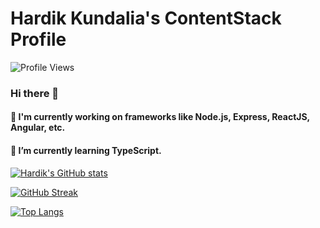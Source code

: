 <!-- ### Hi there 👋 -->

<!--
**DiveshKumarChordia/DiveshKumarChordia** is a ✨ _special_ ✨ repository because its `README.md` (this file) appears on your GitHub profile.

Here are some ideas to get you started:

- 🔭 I’m currently working on ...
- 🌱 I’m currently learning ...
- 👯 I’m looking to collaborate on ...
- 🤔 I’m looking for help with ...
- 💬 Ask me about ...
- 📫 How to reach me: ...
- 😄 Pronouns: ...
- ⚡ Fun fact: ...
-->

# Hardik Kundalia's ContentStack Profile
![Profile Views](https://komarev.com/ghpvc/?username=DiveshKumarChordia&color=brightgreen&style=flat&label=Profile+Views)

### Hi there 👋
#### 🔭 I'm currently working on frameworks like Node.js, Express, ReactJS, Angular, etc.
#### 🌱 I’m currently learning TypeScript.

<!-- github-readme-stats.vercel.app -->
<!-- [![Hardik's GitHub stats](https://github-readme-stats.vercel.app/api?username=DiveshKumarChordia&count_private=true&include_all_commits=true&show_icons=true&theme=chartreuse-dark&rank_icon=default&number_format=long&show=reviews,discussions_started,discussions_answered,prs_merged,prs_merged_percentage)](https://github.com/anuraghazra/github-readme-stats)  -->
[![Hardik's GitHub stats](https://github-readme-stats-wheat-mu.vercel.app/api?username=DiveshKumarChordia&count_private=true&include_all_commits=true&show_icons=true&theme=chartreuse-dark&rank_icon=default&number_format=long&show=reviews,discussions_started,discussions_answered,prs_merged,prs_merged_percentage)](https://github.com/anuraghazra/github-readme-stats)

[![GitHub Streak](https://github-readme-streak-stats.herokuapp.com/?user=DiveshKumarChordia&theme=highcontrast)](https://git.io/streak-stats)

<!-- [![Top Langs](https://github-readme-stats.vercel.app/api/top-langs/?username=DiveshKumarChordia&langs_count=10&layout=compact)](https://github.com/anuraghazra/github-readme-stats) -->
[![Top Langs](https://github-readme-stats-wheat-mu.vercel.app/api/top-langs/?username=DiveshKumarChordia&langs_count=10&layout=compact)](https://github.com/anuraghazra/github-readme-stats)

<!-- [![Harlok's WakaTime stats](https://github-readme-stats.vercel.app/api/wakatime?username=DiveshKumarChordia)](https://github.com/anuraghazra/github-readme-stats) -->

<!-- [![Typing SVG](https://readme-typing-svg.herokuapp.com/?lines=First+line+of+text;Second+line+of+text)](https://git.io/typing-svg) -->

<!-- ![Visitor Count](https://profile-counter.glitch.me/DiveshKumarChordia/count.svg) -->
